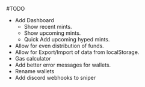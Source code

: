 #TODO
* Add Dashboard
  * Show recent mints.
  * Show upcoming mints.
  * Quick Add upcoming hyped mints.
* Allow for even distribution of funds.
* Allow for Export/Import of data from localStorage.
* Gas calculator
* Add better error messages for wallets.
* Rename wallets
* Add discord webhooks to sniper
